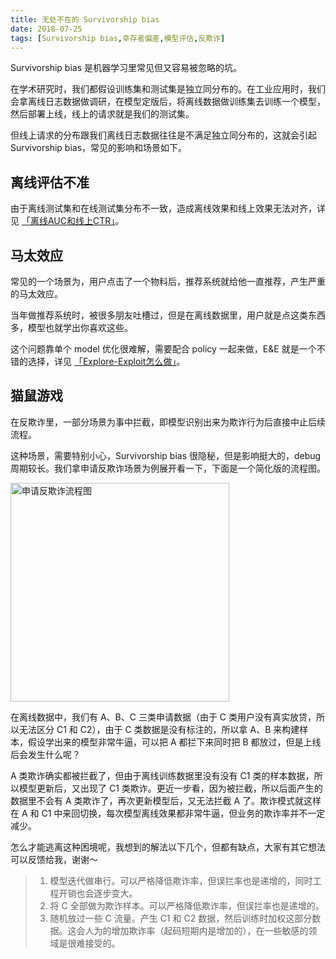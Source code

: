 ```yaml
---
title: 无处不在的 Survivorship bias
date: 2018-07-25
tags: [Survivorship bias,幸存者偏差,模型评估,反欺诈]
---
```


Survivorship bias 是机器学习里常见但又容易被忽略的坑。

在学术研究时，我们都假设训练集和测试集是独立同分布的。在工业应用时，我们会拿离线日志数据做调研，在模型定版后，将离线数据做训练集去训练一个模型，然后部署上线，线上的请求就是我们的测试集。

但线上请求的分布跟我们离线日志数据往往是不满足独立同分布的，这就会引起 Survivorship bias，常见的影响和场景如下。

<!--more-->

## 离线评估不准
由于离线测试集和在线测试集分布不一致，造成离线效果和线上效果无法对齐，详见 [「离线AUC和线上CTR」](https://haorenhao.github.io/2016/10/29/offline-AUC-vs-online-ctr/)。

## 马太效应
常见的一个场景为，用户点击了一个物料后，推荐系统就给他一直推荐，产生严重的马太效应。

当年做推荐系统时，被很多朋友吐槽过，但是在离线数据里，用户就是点这类东西多，模型也就学出你喜欢这些。

这个问题靠单个 model 优化很难解，需要配合 policy 一起来做，E&E 就是一个不错的选择，详见 [「Explore-Exploit怎么做」](https://haorenhao.github.io/2016/11/12/EE-vs-LR/)。


## 猫鼠游戏
在反欺诈里，一部分场景为事中拦截，即模型识别出来为欺诈行为后直接中止后续流程。

这种场景，需要特别小心，Survivorship bias 很隐秘，但是影响挺大的，debug 周期较长。我们拿申请反欺诈场景为例展开看一下，下面是一个简化版的流程图。

<img src="https://raw.githubusercontent.com/haorenhao/_posts/master/Survivorship%20bias%20everywhere/2.png" width ="350" alt="申请反欺诈流程图" align=center />

在离线数据中，我们有 A、B、C 三类申请数据（由于 C 类用户没有真实放贷，所以无法区分 C1 和 C2），由于 C 类数据是没有标注的，所以拿 A、B 来构建样本，假设学出来的模型非常牛逼，可以把 A 都拦下来同时把 B 都放过，但是上线后会发生什么呢？

A 类欺诈确实都被拦截了，但由于离线训练数据里没有没有 C1 类的样本数据，所以模型更新后，又出现了 C1 类欺诈。更近一步看，因为被拦截，所以后面产生的数据里不会有 A 类欺诈了，再次更新模型后，又无法拦截 A 了。欺诈模式就这样在 A 和 C1 中来回切换，每次模型离线效果都非常牛逼，但业务的欺诈率并不一定减少。

怎么才能逃离这种困境呢，我想到的解法以下几个，但都有缺点，大家有其它想法可以反馈给我，谢谢～

> 1. 模型迭代做串行。可以严格降低欺诈率，但误拦率也是递增的，同时工程开销也会逐步变大。
> 2. 将 C 全部做为欺诈样本。可以严格降低欺诈率，但误拦率也是递增的。
> 3. 随机放过一些 C 流量。产生 C1 和 C2 数据，然后训练时加权这部分数据。这会人为的增加欺诈率（起码短期内是增加的），在一些敏感的领域是很难接受的。


 